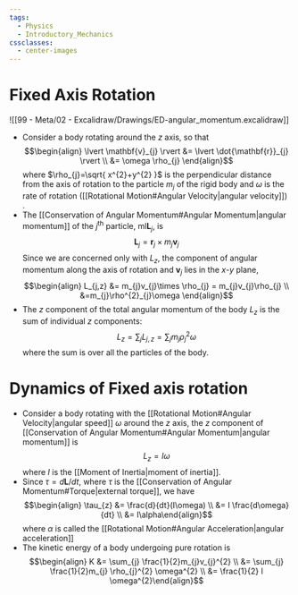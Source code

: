 ```yaml
---
tags:
  - Physics
  - Introductory_Mechanics
cssclasses:
  - center-images
---
```

# Fixed Axis Rotation
![[99 - Meta/02 - Excalidraw/Drawings/ED-angular_momentum.excalidraw]]
- Consider a body rotating around the $z$ axis, so that $$\begin{align}
\lvert \mathbf{v}_{j} \rvert &= \lvert \dot{\mathbf{r}}_{j} \rvert  \\
&= \omega \rho_{j}
\end{align}$$where $\rho_{j}=\sqrt{ x^{2}+y^{2} }$ is the perpendicular distance from the axis of rotation to the particle $m_{j}$ of the rigid body and $\omega$ is the rate of rotation ([[Rotational Motion#Angular Velocity|angular velocity]]) .
- The [[Conservation of Angular Momentum#Angular Momentum|angular momentum]] of the $j^{\text{th}}$ particle, ml$\mathbf{L}_{j}$, is $$\mathbf{L}_{j}=\mathbf{r}_{j}\times m_{j}\mathbf{v}_{j}$$Since we are concerned only with $L_{z}$, the component of angular momentum along the axis of rotation and $\mathbf{v}_{j}$ lies in the $x$-$y$ plane, $$\begin{align} L_{j,z} &= m_{j}v_{j}\times \rho_{j} = m_{j}v_{j}\rho_{j} \\ &=m_{j}\rho^{2}_{j}\omega \end{align}$$
- The $z$ component of the total angular momentum of the body $L_{z}$ is the sum of individual $z$ components: $$L_{z} = \sum_{j} L_{j,z}=\sum_{j}m_{j}\rho^{2}_{j}\omega$$where the sum is over all the particles of the body.

# Dynamics of Fixed axis rotation 
- Consider a body rotating with the [[Rotational Motion#Angular Velocity|angular speed]] $\omega$ around the $z$ axis, the $z$ component of [[Conservation of Angular Momentum#Angular Momentum|angular momentum]] is $$L_{z}=I \omega$$where $I$ is the [[Moment of Inertia|moment of inertia]]. 
- Since $\tau=d\mathbf{L} / dt$, where $\tau$ is the [[Conservation of Angular Momentum#Torque|external torque]], we have $$\begin{align} \tau_{z} &= \frac{d}{dt}(I\omega) \\ &= I \frac{d\omega}{dt}  \\ &= I\alpha\end{align}$$where $\alpha$ is called the [[Rotational Motion#Angular Acceleration|angular acceleration]]
- The kinetic energy of a body undergoing pure rotation is $$\begin{align} K &= \sum_{j} \frac{1}{2}m_{j}v_{j}^{2}  \\ &= \sum_{j} \frac{1}{2}m_{j} \rho_{j}^{2} \omega^{2}  \\ &= \frac{1}{2} I \omega^{2}\end{align}$$
